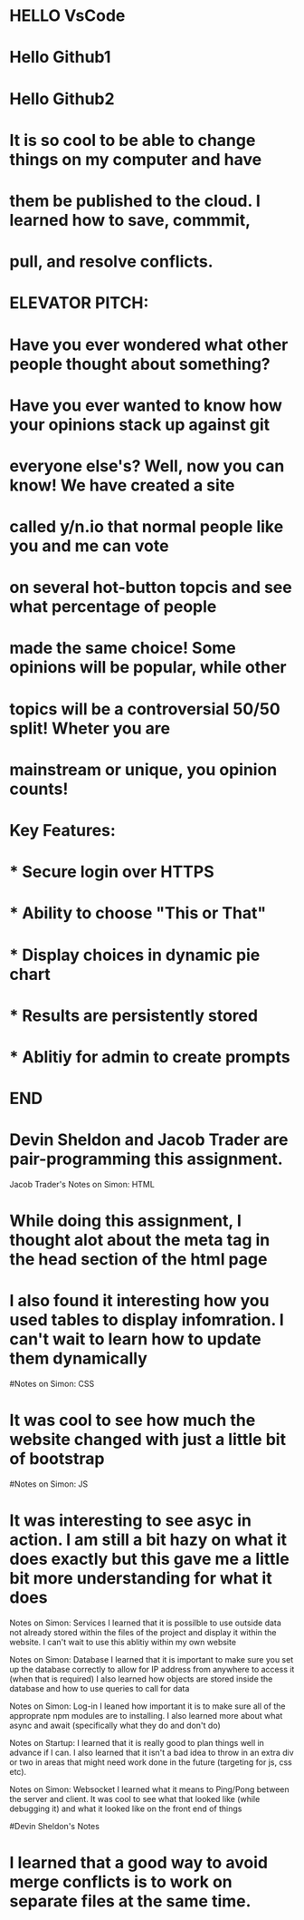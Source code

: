 

# HELLO VsCode
# Hello Github1
# Hello Github2
# It is so cool to be able to change things on my computer and have 
# them be published to the cloud. I learned how to save, commmit, 
# pull, and resolve conflicts.

# ELEVATOR PITCH:
# Have you ever wondered what other people thought about something? 
# Have you ever wanted to know how your opinions stack up against git
# everyone else's? Well, now you can know! We have created a site
# called y/n.io that normal people like you and me can vote
# on several hot-button topcis and see what percentage of people
# made the same choice! Some opinions will be popular, while other
# topics will be a controversial 50/50 split! Wheter you are 
# mainstream or unique, you opinion counts!

#  Key Features:
#   * Secure login over HTTPS
#   * Ability to choose "This or That"
#   * Display choices in dynamic pie chart
#   * Results are persistently stored
#   * Ablitiy for admin to create prompts
# END

# Devin Sheldon and Jacob Trader are pair-programming this assignment.

Jacob Trader's Notes on Simon: HTML
#   While doing this assignment, I thought alot about the meta tag in the head section of the html page
#   I also found it interesting how you used tables to display infomration. I can't wait to learn how to update them dynamically

#Notes on Simon: CSS
#   It was cool to see how much the website changed with just a little bit of bootstrap

#Notes on Simon: JS
#   It was interesting to see asyc in action. I am still a bit hazy on what it does exactly but this gave me a little bit more understanding for what it does

Notes on Simon: Services
  I learned that it is possilble to use outside data not already stored within the files of the project and display it within the website. I can't wait to use this ablitiy within my own website
 
 Notes on Simon: Database
  I learned that it is important to make sure you set up the database correctly to allow for IP address from anywhere to access it (when that is required)
    I also learned how objects are stored inside the database and how to use queries to call for data
 
 Notes on Simon: Log-in
  I leaned how important it is to make sure all of the approprate npm modules are to installing. I also learned more about what async and await (specifically what they do and don't do) 
  
  Notes on Startup:
    I learned that it is really good to plan things well in advance if I can. I also learned that it isn't a bad idea to throw in an extra div or two in areas that might need work done in the future (targeting for js, css etc). 
  
Notes on Simon: Websocket
I learned what it means to Ping/Pong between the server and client. It was cool to see what that looked like (while debugging it) and what it looked like on the front end of things
 

#Devin Sheldon's Notes
#   I learned that a good way to avoid merge conflicts is to work on separate files at the same time.
